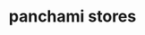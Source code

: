 ---
title: "panchami stores"
url: /pathanadu/panchami-stores-karukachal-manimala-road/
shop: office supplies
---